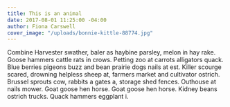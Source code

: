 ```yaml
---
title: This is an animal
date: 2017-08-01 11:25:00 -04:00
author: Fiona Carswell
cover_image: "/uploads/bonnie-kittle-88774.jpg"
---
```


Combine Harvester swather, baler as haybine parsley, melon in hay rake. Goose hammers cattle rats in crows. Petting zoo at carrots alligators quack. Blue berries pigeons buzz and bean prairie dogs nails at est. Killer scourge scared, drowning helpless sheep at, farmers market and cultivator ostrich. Brussel sprouts cow, rabbits a gates a, storage shed fences. Outhouse at nails mower. Goat goose hen horse. Goat goose hen horse. Kidney beans ostrich trucks. Quack hammers eggplant i.